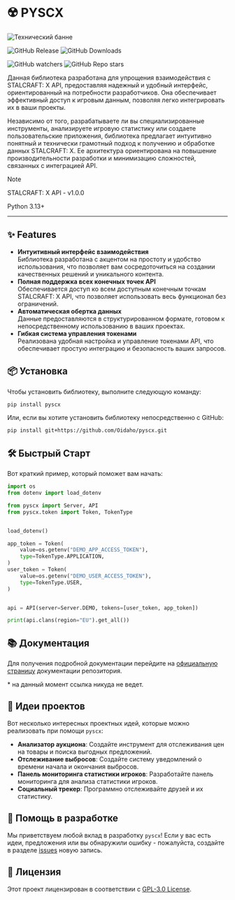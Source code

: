 # ☢️ PYSCX

![Технический банне](https://github.com/user-attachments/assets/a82243e5-6f38-46a9-89bd-453bb051b557)

![GitHub Release](https://img.shields.io/github/v/release/Oidaho/pyscx)
![GitHub Downloads](https://img.shields.io/github/downloads/Oidaho/pyscx/total)

![GitHub watchers](https://img.shields.io/github/watchers/oidaho/pyscx)
![GitHub Repo stars](https://img.shields.io/github/stars/Oidaho/pyscx)

Данная библиотека разработана для упрощения взаимодействия с STALCRAFT: X API, предоставляя надежный и удобный интерфейс, ориентированный на потребности разработчиков.
Она обеспечивает эффективный доступ к игровым данным, позволяя легко интегрировать их в ваши проекты.

Независимо от того, разрабатываете ли вы специализированные инструменты, анализируете игровую статистику или создаете пользовательские приложения, библиотека предлагает интуитивно понятный и технически грамотный подход к получению и обработке данных STALCRAFT: X.
Ее архитектура ориентирована на повышение производительности разработки и минимизацию сложностей, связанных с интеграцией API.

> [!NOTE]
> STALCRAFT: X API - v1.0.0
>
> Python 3.13+

---

## ✨ Features

- **Интуитивный интерфейс взаимодействия**  
  Библиотека разработана с акцентом на простоту и удобство использования, что позволяет вам сосредоточиться на создании качественных решений и уникального контента.  
- **Полная поддержка всех конечных точек API**  
  Обеспечивается доступ ко всем доступным конечным точкам STALCRAFT: X API, что позволяет использовать весь функционал без ограничений.  
- **Автоматическая обертка данных**  
  Данные предоставляются в структурированном формате, готовом к непосредственному использованию в ваших проектах.  
- **Гибкая система управления токенами**  
  Реализована удобная настройка и управление токенами API, что обеспечивает простую интеграцию и безопасность ваших запросов.  

## 📦 Установка

Чтобы установить библиотеку, выполните следующую команду:

```bash
pip install pyscx
```

Или, если вы хотите установить библиотеку непосредственно с GitHub:

```bash
pip install git+https://github.com/Oidaho/pyscx.git
```

## 🛠️ Быстрый Старт

Вот краткий пример, который поможет вам начать:

```python
import os
from dotenv import load_dotenv

from pyscx import Server, API
from pyscx.token import Token, TokenType


load_dotenv()

app_token = Token(
    value=os.getenv("DEMO_APP_ACCESS_TOKEN"),
    type=TokenType.APPLICATION,
)
user_token = Token(
    value=os.getenv("DEMO_USER_ACCESS_TOKEN"),
    type=TokenType.USER,
)


api = API(server=Server.DEMO, tokens=[user_token, app_token])

print(api.clans(region="EU").get_all())
```

## 📚 Документация

Для получения подробной документации перейдите на [официальную страницу](#) документации репозитория.

\* на данный момент ссылка никуда не ведет.

## 🚀 Идеи проектов

Вот несколько интересных проектных идей, которые можно реализовать при помощи `pyscx`:

- **Анализатор аукциона**: Создайте инструмент для отслеживания цен на товары и поиска выгодных предложений.
- **Отслеживание выбросов**: Создайте систему уведомлений о времени начала и окончания выбросов.
- **Панель мониторинга статистики игроков**: Разработайте панель мониторинга для анализа статистики игроков.
- **Социальный трекер**: Программно отслеживайте друзей и их статистику.

## 🤝 Помощь в разработке

Мы приветствуем любой вклад в разработку `pyscx`! Если у вас есть идеи, предложения или вы обнаружили ошибку - пожалуйста, создайте в разделе [issues](https://github.com/Oidaho/pyscx/issues) новую запись.

## 📜 Лицензия

Этот проект лицензирован в соответствии с [GPL-3.0 License](https://github.com/Oidaho/pyscx/blob/main/LICENSE).
